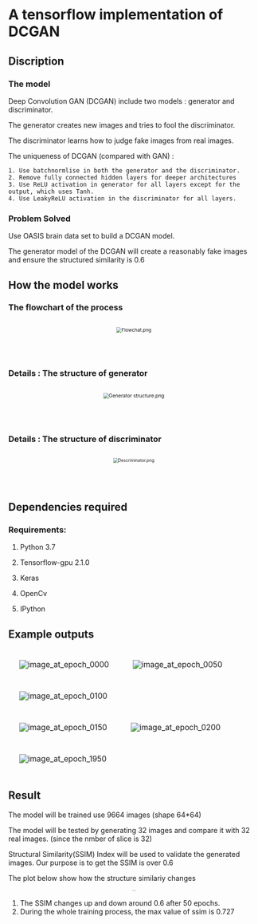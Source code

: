 # A tensorflow implementation of  DCGAN



## Discription 

### The model

Deep Convolution GAN (DCGAN) include two models : generator and discriminator.

The generator creates new images and tries to fool the discriminator. 

The discriminator learns how to judge fake images from real images. 

The uniqueness of DCGAN (compared with GAN) :

 	1. Use batchnormlise in both the generator and the discriminator.
 	2. Remove fully connected hidden layers for deeper architectures
 	3. Use ReLU activation in generator for all layers except for the output, which uses Tanh.
 	4. Use LeakyReLU activation in the discriminator for all layers.

### Problem Solved

Use OASIS brain data set to build a DCGAN model. 

The generator model of the DCGAN will create a reasonably fake images and ensure the structured similarity is 0.6 





## How the model works

### The flowchart of the  process

<div align="center">
  <img src= "images/Flowchat.png" alt="Flowchat.png"
       style="zoom:67%;border:10px;margin:20px">
</div><br><br>

### Details : The structure of generator

<div align="center">
  <img src= "images/Generator structure.png" alt="Generator structure.png"
       style="zoom:70%;border:10px;margin:20px">
</div><br><br>

### Details : The structure of discriminator

<div align="center">
  <img src= "images/Descriminator.png" alt="Descriminator.png"
       style="zoom:60%;border:10px;margin:20px">
</div><br><br>



## Dependencies required

### Requirements:

  1. Python 3.7 

  2. Tensorflow-gpu 2.1.0

  3. Keras

  4. OpenCv

  5. IPython

     

## Example outputs



<div align="left">
  <img src= "images/image_at_epoch_0000.png" alt="image_at_epoch_0000"
       style="zoom:110%;border:10px;margin:20px">
  <img src="images/image_at_epoch_0050.png" alt="image_at_epoch_0050"
       style="zoom:110%;border:10px;margin:20px">
  <img src="images/image_at_epoch_0100.png" alt="image_at_epoch_0100"
       style="zoom:110%;border:10px;margin:20px">
</div>

<div align="left">
  <img src= "images/image_at_epoch_0150.png" alt="image_at_epoch_0150"
       style="zoom:110%;border:10px;margin:20px">
  <img src="images/image_at_epoch_0200.png" alt="image_at_epoch_0200"
       style="zoom:110%;border:10px;margin:20px">
  <img src="images/image_at_epoch_1950.png" alt="image_at_epoch_1950"
       style="zoom:110%;border:10px;margin:20px">
</div>



## Result

The model will be trained use 9664 images (shape 64*64)

The model will be tested by generating 32 images and compare it with 32 real images. (since the nmber of slice is 32)

Structural Similarity(SSIM) Index will be used to validate the generated images. Our purpose is to get the  SSIM is over 0.6

The plot below show how the  structure similariy changes 

<div align="center">  <img src= "images/ssim.png" alt="ssim.png"       style="zoom:10%;border:10px;margin:20px"></div>

1. The  SSIM changes up and down around 0.6 after 50 epochs.
2. During the whole training process, the max value of ssim is 0.727

